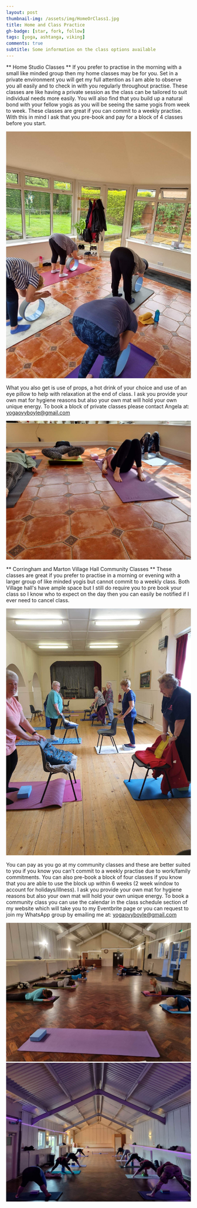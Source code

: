 ```yaml
---
layout: post
thumbnail-img: /assets/img/HomeOrClass1.jpg
title: Home and Class Practice 
gh-badge: [star, fork, follow]
tags: [yoga, ashtanga, viking]
comments: true
subtitle: Some information on the class options available
---
```


** Home Studio Classes **
If you prefer to practise in the morning with a small like minded group then my home classes may be for you. Set in a private environment you will get my full attention as I am able to observe you all easily and to check in with you regularly throughout practise. These classes are like having a private session as the class can be tailored to suit individual needs more easily. You will also find that you build up a natural bond with your fellow yogis as you will be seeing the same yogis from week to week. These classes are great if you can commit to a weekly practise. With this in mind I ask that you pre-book and pay for a block of 4 classes before you start.

<img title="Home Or Class 5" alt="" src="/assets/img/HomeOrClass5.jpg">

What you also get is use of props, a hot drink of your choice and use of an eye pillow to help with relaxation at the end of class.
I ask you provide your own mat for hygiene reasons but also your own mat will hold your own unique energy. 
To book a block of private classes please contact Angela at: yogaovyboyle@gmail.com 

<img title="Home Or Class 6" alt="" src="/assets/img/HomeOrClass6.jpg">

** Corringham and Marton Village Hall Community Classes **
These classes are great if you prefer to practise in a morning or evening with a larger group of like minded yogis but cannot commit to a weekly class. Both Village hall's have ample space but I still do require you to pre book your class so I know who to expect on the day then you can easily be notified if I ever need to cancel class. 

<img title="Home Or Class 4" alt="" src="/assets/img/HomeOrClass4.jpg">

You can pay as you go at my community classes and these are better suited to you if you know you can't commit to a weekly practise due to work/family commitments. You can also pre-book a block of four classes if you know that you are able to use the block up within 6 weeks (2 week window to account for holidays/illness). I ask you provide your own mat for hygiene reasons but also your own mat will hold your own unique energy.
To book a community class you can use the calendar in the class schedule section of my website which will take you to my Eventbrite page or you can request to join my WhatsApp group by emailing me at: yogaovyboyle@gmail.com

<img title="Home Or Class 2" alt="" src="/assets/img/HomeOrClass2.jpg">
<img title="Home Or Class 2" alt="" src="/assets/img/HomeOrClass1.jpg">
